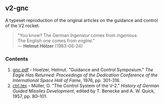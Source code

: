 ## v2-gnc

A typeset reproduction of the original articles on the guidance and control of the V2 rocket.

> "You know? The German *Ingenieur* comes from *ingenious*.  
> The English one comes from *engine*."  
> — **Helmut Hölzer** (1983-06-24)

### Contents

<!-- MLA 9ed. -->
1. [gnc.pdf](gnc.pdf) - Hoelzer, Helmut. "Guidance and Control Symposium." *The Eagle Has Returned: Proceedings of the Dedication Conference of the International Space Hall of Fame*, 1976, pp. 301-316.
2. [ctrl.tex](ctrl.pdf) - Müller, O. "The Control System of the V-2." *History of German Guided Missiles Development*, edited by T. Benecke and A. W. Quick, 1957, pp. 80–101.
